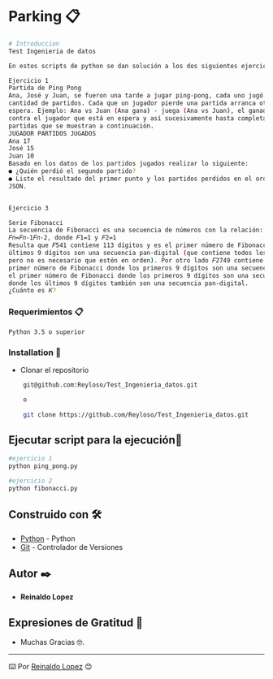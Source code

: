 # Parking 📋
```bash
# Introduccion
Test Ingenieria de datos

En estos scripts de python se dan solución a los dos siguientes ejercicios

Ejercicio 1
Partida de Ping Pong
Ana, José y Juan, se fueron una tarde a jugar ping-pong, cada uno jugó la siguiente
cantidad de partidos. Cada que un jugador pierde una partida arranca otra con el jugador en
espera. Ejemplo: Ana vs Juan (Ana gana) - juega (Ana vs Juan), el ganador siempre juega
contra el jugador que está en espera y así sucesivamente hasta completar el número de
partidas que se muestran a continuación.
JUGADOR PARTIDOS JUGADOS
Ana 17
José 15
Juan 10
Basado en los datos de los partidos jugados realizar lo siguiente:
● ¿Quién perdió el segundo partido?
● Liste el resultado del primer punto y los partidos perdidos en el orden correcto, en un
JSON.


Ejercicio 3

Serie Fibonacci
La secuencia de Fibonacci es una secuencia de números con la relación:
𝐹𝑛=𝐹𝑛-1𝐹𝑛-2, donde 𝐹1=1 y 𝐹2=1
Resulta que 𝐹541 contiene 113 dígitos y es el primer número de Fibonacci donde los
últimos 9 dígitos son una secuencia pan-digital (que contiene todos los números del 1 al 9,
pero no es necesario que estén en orden). Por otro lado 𝐹2749 contiene 757 dígitos y es el
primer número de Fibonacci donde los primeros 9 dígitos son una secuencia pan-digital. 𝐹𝑘 es
el primer número de Fibonacci donde los primeros 9 dígitos son una secuencia pan-digital y
donde los últimos 9 dígitos también son una secuencia pan-digital.
¿Cuánto es 𝐾?

```

### Requerimientos 📋
```
Python 3.5 o superior

```

### Installation 🔧
- Clonar el repositorio
```bash
    git@github.com:Reyloso/Test_Ingenieria_datos.git

    o
    
    git clone https://github.com/Reyloso/Test_Ingenieria_datos.git

```

##  Ejecutar script para la ejecución🚀
```bash
#ejercicio 1
python ping_pong.py

#ejercicio 2
python fibonacci.py

```

## Construido con 🛠️

* [Python](https://www.python.org/) -  Python
* [Git](https://github.com/) - Controlador de Versiones



## Autor ✒️
* **Reinaldo Lopez** 

## Expresiones de Gratitud 🎁

* Muchas Gracias 🤓.
---
⌨️ Por [Reinaldo Lopez](https://github.com/Reyloso/) 😊